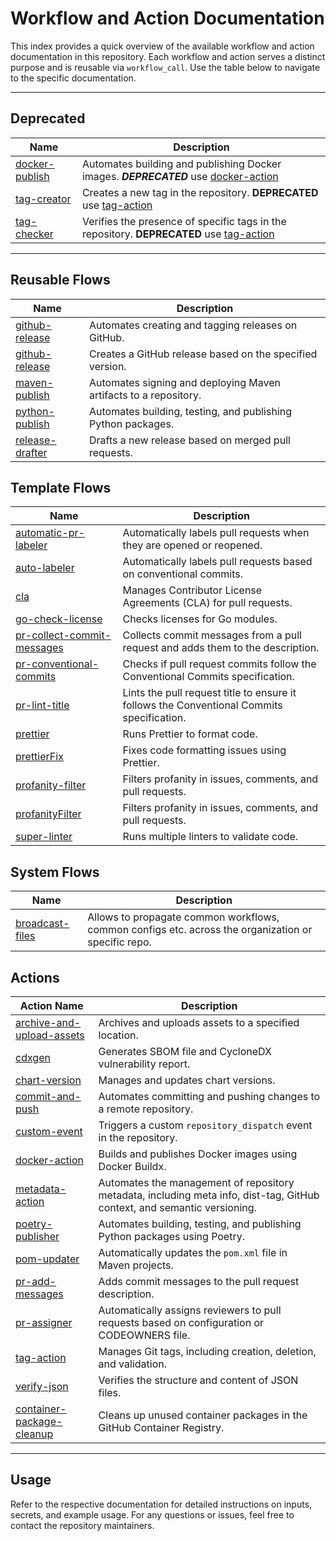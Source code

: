 # Workflow and Action Documentation

This index provides a quick overview of the available workflow and action documentation in this repository. Each workflow and action serves a distinct purpose and is reusable via `workflow_call`. Use the table below to navigate to the specific documentation.

---

## Deprecated

| Name                                             | Description                                                      |
| --------------------------------------------------------- | ---------------------------------------------------------------- |
| [docker-publish](../docs/reusable/docker-publish.md)              | Automates building and publishing Docker images. ***DEPRECATED*** use [docker-action](../actions/docker-action/README.md)    |
| [tag-creator](../docs/reusable//tag-creator.md)              | Creates a new tag in the repository. **DEPRECATED** use [tag-action](../actions/tag-action/README.md)     |
| [tag-checker](../actions/tag-checker/README.md)         | Verifies the presence of specific tags in the repository. **DEPRECATED** use [tag-action](../actions/tag-action/README.md)       |

---

## Reusable Flows

| Name                                             | Description                                                      |
| --------------------------------------------------------- | ---------------------------------------------------------------- |
| [github-release](../docs/reusable/github-release.md) | Automates creating and tagging releases on GitHub.               |
| [github-release](../docs/reusable/github-release.md)              | Creates a GitHub release based on the specified version.     |
| [maven-publish](../docs/reusable/maven-publish.md)              | Automates signing and deploying Maven artifacts to a repository.     |
| [python-publish](../docs/reusable/python-publish.md)              | Automates building, testing, and publishing Python packages.     |
| [release-drafter](../docs/reusable/release-drafter.md)              | Drafts a new release based on merged pull requests.     |

## Template Flows

| Name                                            | Description                                                      |
| --------------------------------------------------------- | ---------------------------------------------------------------- |
| [automatic-pr-labeler](../.github/workflows/automatic-pr-labeler.yaml) | Automatically labels pull requests when they are opened or reopened. |
| [auto-labeler](../.github/workflows/auto-labeler.yaml)          | Automatically labels pull requests based on conventional commits. |
| [cla](../.github/workflows/cla.yaml)              | Manages Contributor License Agreements (CLA) for pull requests.     |
| [go-check-license](../.github/workflows/go-check-license.yaml)              | Checks licenses for Go modules.     |
| [pr-collect-commit-messages](../.github/workflows/pr-collect-commit-messages.yaml)              | Collects commit messages from a pull request and adds them to the description.     |
| [pr-conventional-commits](../.github/workflows/pr-conventional-commits.yaml)              | Checks if pull request commits follow the Conventional Commits specification.     |
| [pr-lint-title](../.github/workflows/pr-lint-title.yaml)              | Lints the pull request title to ensure it follows the Conventional Commits specification.     |
| [prettier](../.github/workflows/prettier.yaml)              | Runs Prettier to format code.     |
| [prettierFix](../.github/workflows/prettierFix.yaml)              | Fixes code formatting issues using Prettier.     |
| [profanity-filter](../.github/workflows/profanity-filter.yaml)              | Filters profanity in issues, comments, and pull requests.     |
| [profanityFilter](../.github/workflows/profanityFilter.yaml)              | Filters profanity in issues, comments, and pull requests.     |
| [super-linter](../.github/workflows/super-linter.yaml)              | Runs multiple linters to validate code.     |

## System Flows

| Name                                            | Description                                                      |
| --------------------------------------------------------- | ---------------------------------------------------------------- |
| [broadcast-files](../.github/workflows/broadcast-files.yml)| Allows to propagate common workflows, common configs etc. across the organization or specific repo. |

## Actions

| Action Name                                            | Description                                                      |
| ------------------------------------------------------ | ---------------------------------------------------------------- |
| [archive-and-upload-assets](../actions/archive-and-upload-assets/README.md) | Archives and uploads assets to a specified location. |
| [cdxgen](../actions/cdxgen/README.md)                   | Generates SBOM file and CycloneDX vulnerability report.          |
| [chart-version](../actions/chart-version/README.md)     | Manages and updates chart versions.                             |
| [commit-and-push](../actions/commit-and-push/README.md) | Automates committing and pushing changes to a remote repository. |
| [custom-event](../actions/custom-event/README.md)       | Triggers a custom `repository_dispatch` event in the repository. |
| [docker-action](../actions/docker-action/README.md)     | Builds and publishes Docker images using Docker Buildx.         |
| [metadata-action](../actions/metadata-action/README.md) | Automates the management of repository metadata, including meta info, dist-tag, GitHub context, and semantic versioning. |
| [poetry-publisher](../actions/poetry-publisher/README.md) | Automates building, testing, and publishing Python packages using Poetry. |
| [pom-updater](../actions/pom-updater/README.md)         | Automatically updates the `pom.xml` file in Maven projects.      |
| [pr-add-messages](../actions/pr-add-messages/README.md) | Adds commit messages to the pull request description.            |
| [pr-assigner](../actions/pr-assigner/README.md)         | Automatically assigns reviewers to pull requests based on configuration or CODEOWNERS file. |
| [tag-action](../actions/tag-action/README.md)           | Manages Git tags, including creation, deletion, and validation.  |
| [verify-json](../actions/verify-json/README.md)         | Verifies the structure and content of JSON files.                |
| [container-package-cleanup](../actions/container-package-cleanup/README.md) | Cleans up unused container packages in the GitHub Container Registry. |


---

## Usage

Refer to the respective documentation for detailed instructions on inputs, secrets, and example usage. For any questions or issues, feel free to contact the repository maintainers.
